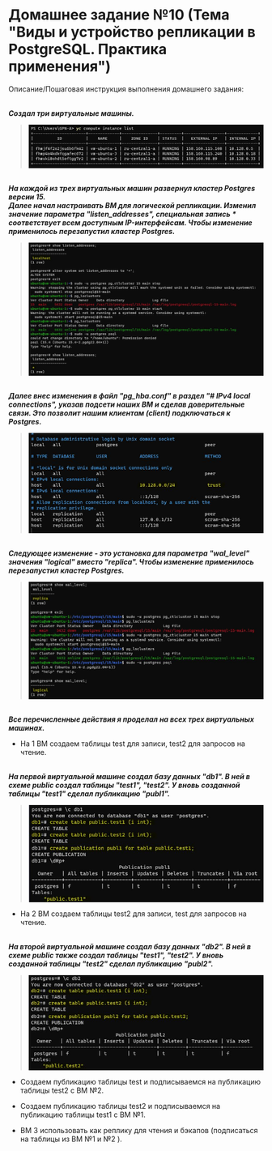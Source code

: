 # Домашнее задание №10 (Тема "Виды и устройство репликации в PostgreSQL. Практика применения")

Описание/Пошаговая инструкция выполнения домашнего задания:

<br>__*Создал три виртуальные машины.*__
> <img src="pic/0.JPG" align="center" />

<br>__*На каждой из трех виртуальных машин развернул кластер Postgres версии 15.*__
<br>__*Далее начал настраивать ВМ для логической репликации. Изменил значение параметра "listen_addresses", специальная запись * соответствует всем доступным IP-интерфейсам. Чтобы изменение применилось перезапустил кластер Postgres.*__
> <img src="pic/0_1.JPG" align="center" />

<br>__*Далее внес изменения в файл "pg_hba.conf" в раздел "# IPv4 local connections", указав подсети наших ВМ и сделав доверительные связи. Это позволит нашим клиентам (client) подключаться к Postgres.*__
> <img src="pic/0_2.JPG" align="center" />

<br>__*Следующее изменение - это установка для параметра "wal_level" значения "logical" вместо "replica". Чтобы изменение применилось перезапустил кластер Postgres.*__
> <img src="pic/0_3.JPG" align="center" />

<br>__*Все перечисленные действия я проделал на всех трех виртуальных машинах.*__

* На 1 ВМ создаем таблицы test для записи, test2 для запросов на чтение.
  
<br>__*На первой виртуальной машине создал базу данных "db1". В ней в схеме public создал таблицы "test1", "test2". У вновь созданной таблицы "test1" сделал публикацию "publ1".*__
> <img src="pic/1_1.JPG" align="center" />
* На 2 ВМ создаем таблицы test2 для записи, test для запросов на чтение.

<br>__*На второй виртуальной машине создал базу данных "db2". В ней в схеме public также создал таблицы "test1", "test2". У вновь созданной таблицы "test2" сделал публикацию "publ2".*__
> <img src="pic/1_2.JPG" align="center" />  
* Создаем публикацию таблицы test и подписываемся на публикацию таблицы test2 с ВМ №2.

* Создаем публикацию таблицы test2 и подписываемся на публикацию таблицы test1 с ВМ №1.
* ВМ 3 использовать как реплику для чтения и бэкапов (подписаться на таблицы из ВМ №1 и №2 ).
  
